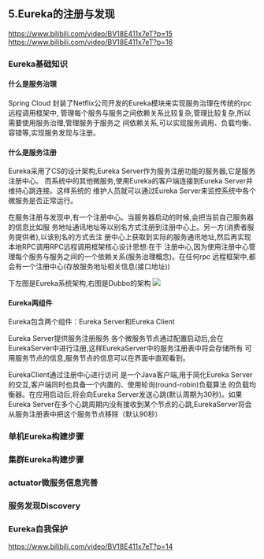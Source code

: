 ## 5.Eureka的注册与发现
https://www.bilibili.com/video/BV18E411x7eT?p=15
https://www.bilibili.com/video/BV18E411x7eT?p=16


### Eureka基础知识

#### 什么是服务治理
  Spring Cloud 封装了Netflix公司开发的Eureka模块来实现服务治理在传统的rpc远程调用框架中,
管理每个服务与服务之间依赖关系比较复杂,管理比较复杂,所以需要使用服务治理,管理服务于服务之
间依赖关系,可以实现服务调用、负载均衡、容错等,实现服务发现与注册。


#### 什么是服务注册
  Eureka采用了CS的设计架构,Eureka Server作为服务注册功能的服务器,它是服务注册中心。
而系统中的其他微服务,使用Eureka的客户端连接到Eureka Server并维持心跳连接。这样系统的
维护人员就可以通过Eureka Server来监控系统中各个微服务是否正常运行。

  在服务注册与发现中,有一个注册中心。当服务器启动的时候,会把当前自己服务器的信息比如服
务地址通讯地址等以别名方式注册到注册中心上。另一方(消费者服务提供者),以该别名的方式去注
册中心上获取到实际的服务通讯地址,然后再实现本地RPC调用RPC远程调用框架核心设计思想:在于
注册中心,因为使用注册中心管理每个服务与服务之间的一个依赖关系(服务治理概念)。在任何rpc
远程框架中,都会有一个注册中心(存放服务地址相关信息(接口地址))


下左图是Eureka系统架构,右图是Dubbo的架构
![](https://img2020.cnblogs.com/blog/1231979/202008/1231979-20200817223104206-756851358.png)


#### Eureka两组件

Eureka包含两个组件：Eureka Server和Eureka Client 

Eureka Server提供服务注册服务
    各个微服务节点通过配置启动后,会在EurekaServer中进行注册,这样EurekaServer中的服务注册表中将会存储所有
可用服务节点的信息,服务节点的信息可以在界面中直观看到。


EurekaClient通过注册中心进行访问
    是一个Java客户端,用于简化Eureka Server的交互,客户端同时也具备一个内置的、使用轮询(round-robin)负载算法
的负载均衡器。在应用启动后,将会向Eureka Server发送心跳(默认周期为30秒)。如果Eureka Server在多个心跳周期内没有接收到某个节点的心跳,EurekaServer将会从服务注册表中把这个服务节点移除（默认90秒）


### 单机Eureka构建步骤
### 集群Eureka构建步骤
### actuator微服务信息完善
### 服务发现Discovery
### Eureka自我保护
https://www.bilibili.com/video/BV18E411x7eT?p=14